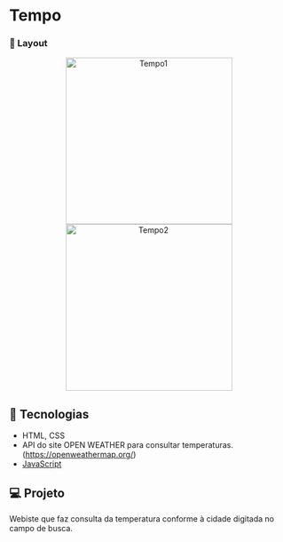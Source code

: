 # Tempo




###  📱 Layout


<p align="center">
  <img alt="Tempo1" src="https://ik.imagekit.io/aowlcgixdo/tempo_1_E5OAlA8G8R.png?updatedAt=1627140417588" width="300">
  
  <img alt="Tempo2" src="https://ik.imagekit.io/aowlcgixdo/tempo_2_eNlzBDs58.png?updatedAt=1627140417792" width="300">
</p>

## 🚀 Tecnologias

- HTML, CSS
- API do site OPEN WEATHER para consultar temperaturas. (https://openweathermap.org/) 
- [JavaScript](https://tableless.github.io/iniciantes/manual/js/)


## 💻 Projeto

Webiste que faz consulta da temperatura conforme à cidade digitada no campo de busca.
